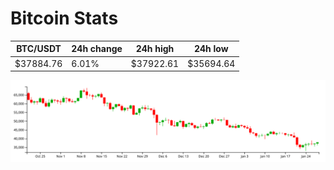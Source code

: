 # Bitcoin Stats

BTC/USDT|24h change|24h high|24h low|
|---|---|---|---|
|$37884.76|6.01%|$37922.61|$35694.64|

<img src="./chart.svg">
